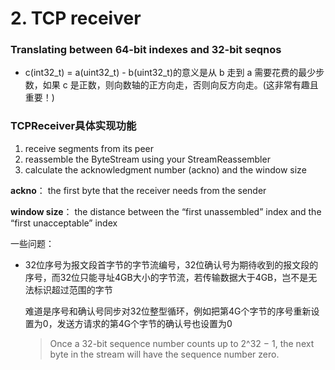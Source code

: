 # 2. TCP receiver

### Translating between 64-bit indexes and 32-bit seqnos

* c(int32_t) = a(uint32_t) - b(uint32_t)的意义是从 b 走到 a 需要花费的最少步数，如果 c 是正数，则向数轴的正方向走，否则向反方向走。(这非常有趣且重要！)

### TCPReceiver具体实现功能

1. receive segments from its peer
1. reassemble the ByteStream using your StreamReassembler
1. calculate the acknowledgment number (ackno) and the window size

**ackno**： the first byte that the receiver needs from the sender

**window size**： the distance between the “first unassembled” index and the “first unacceptable” index



一些问题：

* 32位序号为报文段首字节的字节流编号，32位确认号为期待收到的报文段的序号，而32位只能寻址4GB大小的字节流，若传输数据大于4GB，岂不是无法标识超过范围的字节

  难道是序号和确认号同步对32位整型循环，例如把第4G个字节的序号重新设置为0，发送方请求的第4G个字节的确认号也设置为0

  > Once a 32-bit sequence number counts up to 2^32 − 1, the next byte in the stream will have the sequence number zero.